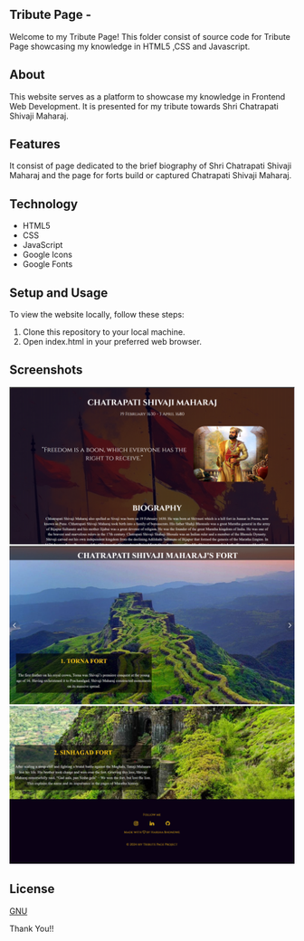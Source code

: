 ## Tribute Page -
Welcome to my Tribute Page! This folder consist of source code for Tribute Page showcasing my knowledge in HTML5 ,CSS and Javascript.

## About 
This website serves as a platform to showcase my knowledge in Frontend Web Development. It is presented for my tribute towards Shri Chatrapati Shivaji Maharaj.

## Features
It consist of page dedicated to the brief biography of Shri Chatrapati Shivaji Maharaj and the page for forts build or captured Chatrapati Shivaji Maharaj.

## Technology
- HTML5
- CSS
- JavaScript
- Google Icons
- Google Fonts

## Setup and Usage
To view the website locally, follow these steps:

1. Clone this repository to your local machine.
2. Open index.html in your preferred web browser.

## Screenshots
![alt text](<Screenshots/Screenshot 2024-05-14 173233.png>)
![alt text](<Screenshots/Screenshot 2024-05-14 184129.png>)
![alt text](<Screenshots/Screenshot 2024-05-14 173332.png>)

## License
[GNU](License)

Thank You!!